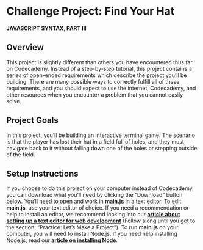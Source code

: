 
# Challenge Project: Find Your Hat

**JAVASCRIPT SYNTAX, PART III**

## Overview

This project is slightly different than others you have encountered thus far on Codecademy. Instead of a step-by-step tutorial, this project contains a series of open-ended requirements which describe the project you’ll be building. There are many possible ways to correctly fulfill all of these requirements, and you should expect to use the internet, Codecademy, and other resources when you encounter a problem that you cannot easily solve.

## Project Goals

In this project, you’ll be building an interactive terminal game. The scenario is that the player has lost their hat in a field full of holes, and they must navigate back to it without falling down one of the holes or stepping outside of the field.

## Setup Instructions

If you choose to do this project on your computer instead of Codecademy, you can download what you’ll need by clicking the “Download” button below. You’ll need to open and work in **main.js** in a text editor. To edit **main.js**, use your text editor of choice. If you need a recommendation or help to install an editor, we recommend looking into our **[article about setting up a text editor for web development](https://www.codecademy.com/articles/visual-studio-code)** (Follow along until you get to the section: “Practice: Let’s Make a Project”). To run **main.js** on your computer, you will need to install Node.js. If you need help installing Node.js, read our **[article on installing Node](https://www.codecademy.com/articles/setting-up-node-locally)**.